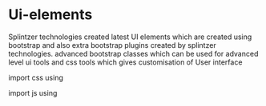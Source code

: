 # Ui-elements
Splintzer technologies created latest UI elements which are created using bootstrap and also extra bootstrap plugins created by splintzer technologies. advanced bootstrap classes which can be used for advanced level ui tools and css tools which gives customisation of User interface


import css using 

<link rel="stylesheet" href="https://splintzer-technologies.github.io/Ui-elements/splintzerElements.css" >
import js using 
<script src="https://splintzer-technologies.github.io/Ui-elements/elements.js type="module">
